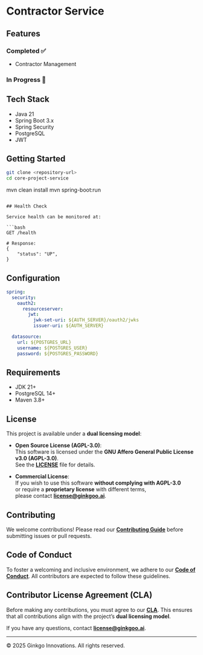 # Contractor Service

## Features

### Completed ✅

* Contractor Management 

### In Progress 🚧

## Tech Stack

* Java 21
* Spring Boot 3.x
* Spring Security
* PostgreSQL
* JWT

## Getting Started

```bash
git clone <repository-url>
cd core-project-service
```
mvn clean install
mvn spring-boot:run
```

## Health Check

Service health can be monitored at:

```bash
GET /health

# Response:
{
    "status": "UP",
}
```

## Configuration

```yaml
spring:
  security:
    oauth2:
      resourceserver:
        jwt:
          jwk-set-uri: ${AUTH_SERVER}/oauth2/jwks
          issuer-uri: ${AUTH_SERVER}

  datasource:
    url: ${POSTGRES_URL}
    username: ${POSTGRES_USER}
    password: ${POSTGRES_PASSWORD}
```

## Requirements

* JDK 21+
* PostgreSQL 14+
* Maven 3.8+



## License

This project is available under a **dual licensing model**:

- **Open Source License (AGPL-3.0)**:  
  This software is licensed under the **GNU Affero General Public License v3.0 (AGPL-3.0)**.  
  See the **[LICENSE](./LICENSE)** file for details.

- **Commercial License**:  
  If you wish to use this software **without complying with AGPL-3.0**  
  or require a **proprietary license** with different terms,  
  please contact **[license@ginkgoo.ai](mailto:license@ginkgoo.ai)**.

## Contributing

We welcome contributions!
Please read our **[Contributing Guide](./CONTRIBUTING.md)** before submitting issues or pull requests.

## Code of Conduct

To foster a welcoming and inclusive environment, we adhere to our **[Code of Conduct](./CODE_OF_CONDUCT.md)**.
All contributors are expected to follow these guidelines.

## Contributor License Agreement (CLA)

Before making any contributions, you must agree to our **[CLA](./CLA.md)**.
This ensures that all contributions align with the project’s **dual licensing model**.

If you have any questions, contact **[license@ginkgoo.ai](mailto:license@ginkgoo.ai)**.

---

© 2025 Ginkgo Innovations. All rights reserved.
